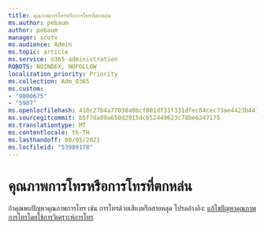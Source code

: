 ```yaml
---
title: คุณภาพการโทรหรือการโทรที่ตกหล่น
ms.author: pebaum
author: pebaum
manager: scotv
ms.audience: Admin
ms.topic: article
ms.service: o365-administration
ROBOTS: NOINDEX, NOFOLLOW
localization_priority: Priority
ms.collection: Adm_O365
ms.custom:
- "9000675"
- "5987"
ms.openlocfilehash: 418c27b4a77038a0bcf001df31f331dfec64cec73ae4423b441c849b63e0bc48
ms.sourcegitcommit: b5f7da89a650d2915dc652449623c78be6247175
ms.translationtype: MT
ms.contentlocale: th-TH
ms.lasthandoff: 08/05/2021
ms.locfileid: "53989178"
---
```

# <a name="call-quality-or-dropped-calls"></a>คุณภาพการโทรหรือการโทรที่ตกหล่น

ถ้าคุณพบปัญหาคุณภาพการโทร เช่น การโทรด้วยเสียงหรือสายหลุด โปรดอ้างอิง: [แก้ไขปัญหาคุณภาพการโทรโดยใช้การวิเคราะห์การโทร](https://docs.microsoft.com/microsoftteams/use-call-analytics-to-troubleshoot-poor-call-quality#troubleshoot-call-quality-problems-using-call-analytics)